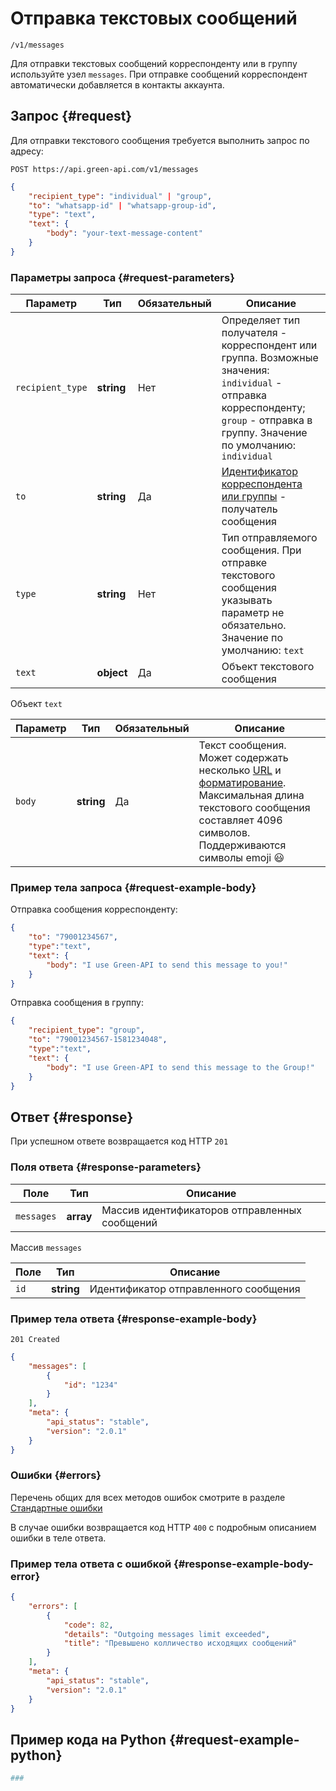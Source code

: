 # Отправка текстовых сообщений

`/v1/messages`

Для отправки текстовых сообщений корреспонденту или в группу используйте узел `messages`.
При отправке сообщений корреспондент автоматически добавляется в контакты аккаунта.

## Запрос {#request}

Для отправки текстового сообщения требуется выполнить запрос по адресу:
```
POST https://api.green-api.com/v1/messages
```

```json
{
    "recipient_type": "individual" | "group",
    "to": "whatsapp-id" | "whatsapp-group-id",
    "type": "text",
    "text": {
        "body": "your-text-message-content"
    }
}
```

### Параметры запроса {#request-parameters}

Параметр | Тип | Обязательный | Описание
----- | ----- | ----- | -----
`recipient_type` | **string** | Нет | Определяет тип получателя - корреспондент или группа. Возможные значения: `individual` - отправка корреспонденту; `group` - отправка в группу. Значение по умолчанию: `individual`
`to` | **string** | Да | [Идентификатор корреспондента или группы](../chat-id.md) - получатель сообщения
`type` | **string** | Нет | Тип отправляемого сообщения. При отправке текстового сообщения указывать параметр не обязательно. Значение по умолчанию: `text`
`text ` | **object** | Да | Объект текстового сообщения

Объект `text`

Параметр | Тип | Обязательный | Описание
----- | ----- | ----- | -----
`body ` | **string** | Да | Текст сообщения. Может содержать несколько [URL](https://developers.facebook.com/docs/whatsapp/api/messages/text?locale=ru_RU#urls) и [форматирование](https://developers.facebook.com/docs/whatsapp/api/messages/text?locale=ru_RU#formatting). Максимальная длина текстового сообщения составляет 4096 символов. Поддерживаются символы emoji 😃

### Пример тела запроса {#request-example-body}

Отправка сообщения корреспонденту:
```json
{
    "to": "79001234567",
    "type":"text",    
    "text": {
        "body": "I use Green-API to send this message to you!"
    }    
}
```

Отправка сообщения в группу:
```json
{
    "recipient_type": "group",
    "to": "79001234567-1581234048",
    "type":"text",    
    "text": {
        "body": "I use Green-API to send this message to the Group!"
    }    
}
```
## Ответ {#response}

При успешном ответе возвращается код HTTP `201`

### Поля ответа {#response-parameters}

Поле | Тип |  Описание
----- | ----- | -----
`messages` | **array** | Массив идентификаторов отправленных сообщений 


Массив `messages`

Поле | Тип |  Описание
----- | ----- | -----
`id ` | **string** | Идентификатор отправленного сообщения 

### Пример тела ответа {#response-example-body}

```
201 Created
```

```json
{
    "messages": [
        {
            "id": "1234"
        }
    ],
    "meta": {
        "api_status": "stable",
        "version": "2.0.1"
    }
}
```

### Ошибки {#errors}

Перечень общих для всех методов ошибок смотрите в разделе [Стандартные ошибки](../common-errors.md)

В случае ошибки возвращается код HTTP `400` с подробным описанием ошибки в теле ответа.

### Пример тела ответа с ошибкой {#response-example-body-error}

```json
{
    "errors": [
        {
            "code": 82,
            "details": "Outgoing messages limit exceeded",
            "title": "Превышено колличество исходящих сообщений"
        }
    ],
    "meta": {
        "api_status": "stable",
        "version": "2.0.1"
    }
}
```

## Пример кода на Python  {#request-example-python}

```python
###
```